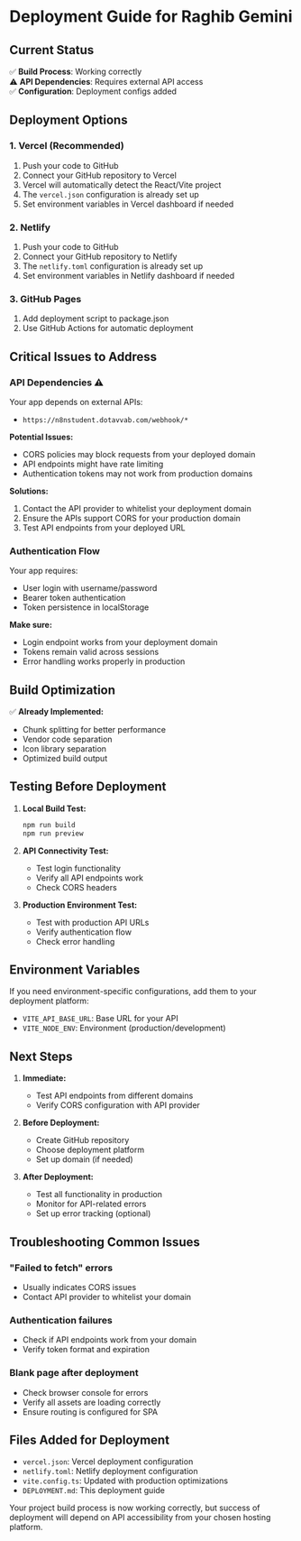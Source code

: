 # Deployment Guide for Raghib Gemini

## Current Status
✅ **Build Process**: Working correctly  
⚠️ **API Dependencies**: Requires external API access  
✅ **Configuration**: Deployment configs added  

## Deployment Options

### 1. Vercel (Recommended)
1. Push your code to GitHub
2. Connect your GitHub repository to Vercel
3. Vercel will automatically detect the React/Vite project
4. The `vercel.json` configuration is already set up
5. Set environment variables in Vercel dashboard if needed

### 2. Netlify
1. Push your code to GitHub
2. Connect your GitHub repository to Netlify
3. The `netlify.toml` configuration is already set up
4. Set environment variables in Netlify dashboard if needed

### 3. GitHub Pages
1. Add deployment script to package.json
2. Use GitHub Actions for automatic deployment

## Critical Issues to Address

### API Dependencies ⚠️
Your app depends on external APIs:
- `https://n8nstudent.dotavvab.com/webhook/*`

**Potential Issues:**
- CORS policies may block requests from your deployed domain
- API endpoints might have rate limiting
- Authentication tokens may not work from production domains

**Solutions:**
1. Contact the API provider to whitelist your deployment domain
2. Ensure the APIs support CORS for your production domain
3. Test API endpoints from your deployed URL

### Authentication Flow
Your app requires:
- User login with username/password
- Bearer token authentication
- Token persistence in localStorage

**Make sure:**
- Login endpoint works from your deployment domain
- Tokens remain valid across sessions
- Error handling works properly in production

## Build Optimization

✅ **Already Implemented:**
- Chunk splitting for better performance
- Vendor code separation
- Icon library separation
- Optimized build output

## Testing Before Deployment

1. **Local Build Test:**
   ```bash
   npm run build
   npm run preview
   ```

2. **API Connectivity Test:**
   - Test login functionality
   - Verify all API endpoints work
   - Check CORS headers

3. **Production Environment Test:**
   - Test with production API URLs
   - Verify authentication flow
   - Check error handling

## Environment Variables

If you need environment-specific configurations, add them to your deployment platform:

- `VITE_API_BASE_URL`: Base URL for your API
- `VITE_NODE_ENV`: Environment (production/development)

## Next Steps

1. **Immediate:**
   - Test API endpoints from different domains
   - Verify CORS configuration with API provider
   
2. **Before Deployment:**
   - Create GitHub repository
   - Choose deployment platform
   - Set up domain (if needed)
   
3. **After Deployment:**
   - Test all functionality in production
   - Monitor for API-related errors
   - Set up error tracking (optional)

## Troubleshooting Common Issues

### "Failed to fetch" errors
- Usually indicates CORS issues
- Contact API provider to whitelist your domain

### Authentication failures
- Check if API endpoints work from your domain
- Verify token format and expiration

### Blank page after deployment
- Check browser console for errors
- Verify all assets are loading correctly
- Ensure routing is configured for SPA

## Files Added for Deployment
- `vercel.json`: Vercel deployment configuration
- `netlify.toml`: Netlify deployment configuration
- `vite.config.ts`: Updated with production optimizations
- `DEPLOYMENT.md`: This deployment guide

Your project build process is now working correctly, but success of deployment will depend on API accessibility from your chosen hosting platform.
